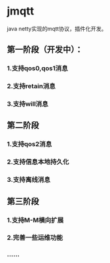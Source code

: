 # jmqtt
java netty实现的mqtt协议，插件化开发。
## 第一阶段（开发中）：
### 1.支持qos0,qos1消息
### 2.支持retain消息
### 3.支持will消息
## 第二阶段
### 1.支持qos2消息
### 2.支持信息本地持久化
### 3.支持离线消息
## 第三阶段
### 1.支持M-M横向扩展
### 2.完善一些运维功能
### ……


